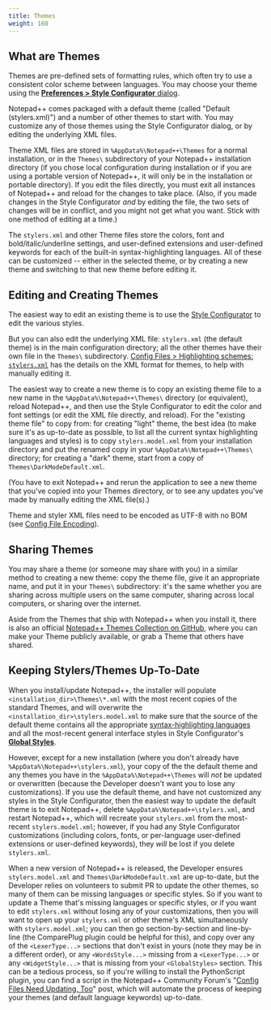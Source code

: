 ```yaml
---
title: Themes
weight: 160
---
```


## What are Themes

Themes are pre-defined sets of formatting rules, which often try to use a consistent color scheme between languages.  You may choose your theme using the [**Preferences > Style Configurator** dialog](../preferences/#style-configurator).

Notepad++ comes packaged with a default theme (called "Default (stylers.xml)") and a number of other themes to start with.  You may customize any of those themes using the Style Configurator dialog, or by editing the underlying XML files.

Theme XML files are stored in `%AppData%\Notepad++\Themes` for a normal installation, or in the `Themes\` subdirectory of your Notepad++ installation directory (if you chose local configuration during installation or if you are using a portable version of Notepad++, it will only be in the installation or portable directory).  If you edit the files directly, you must exit all instances of Notepad++ and reload for the changes to take place.  (Also, if you made changes in the Style Configurator _and_ by editing the file, the two sets of changes will be in conflict, and you might not get what you want.  Stick with one method of editing at a time.)

The `stylers.xml` and other Theme files store the colors, font and bold/italic/underline settings, and user-defined extensions and user-defined keywords for each of the built-in syntax-highlighting languages.  All of these can be customized -- either in the selected theme, or by creating a new theme and switching to that new theme before editing it.

## Editing and Creating Themes

The easiest way to edit an existing theme is to use the [Style Configurator](../preferences/#style-configurator) to edit the various styles.  

But you can also edit the underlying XML file: `stylers.xml` (the default theme) is in the main configuration directory; all the other themes have their own file in the `Themes\` subdirectory.  [Config Files > Highlighting schemes: `stylers.xml`](../config-files/#highlighting-schemes-stylersxml) has the details on the XML format for themes, to help with manually editing it.

The easiest way to create a new theme is to copy an existing theme file to a new name in the `%AppData%\Notepad++\Themes\` directory (or equivalent), reload Notepad++, and then use the Style Configurator to edit the color and font settings (or edit the XML file directly, and reload).  For the "existing theme file" to copy from: for creating "light" theme, the best idea (to make sure it's as up-to-date as possible, to list all the current syntax highlighting languages and styles) is to copy `stylers.model.xml` from your installation directory and put the renamed copy in your `%AppData%\Notepad++\Themes\` directory; for creating a "dark" theme, start from a copy of `Themes\DarkModeDefault.xml`.

(You have to exit Notepad++ and rerun the application to see a new theme that you've copied into your Themes directory, or to see any updates you've made by manually editing the XML file(s).)

Theme and styler XML files need to be encoded as UTF-8 with no BOM (see [Config File Encoding](../config-files/#configuration-file-encoding)).

## Sharing Themes

You may share a theme (or someone may share with you) in a similar method to creating a new theme: copy the theme file, give it an appropriate name, and put it in your `Themes\` subdirectory: it's the same whether you are sharing across multiple users on the same computer, sharing across local computers, or sharing over the internet.

Aside from the Themes that ship with Notepad++ when you install it, there is also an official [Notepad++ Themes Collection on GitHub](https://github.com/notepad-plus-plus/nppThemes), where you can make your Theme publicly available, or grab a Theme that others have shared.

## Keeping Stylers/Themes Up-To-Date

When you install/update Notepad++, the installer will populate `<installation_dir>\Themes\*.xml` with the most recent copies of the standard Themes, and will overwrite the `<installation_dir>\stylers.model.xml` to make sure that the source of the default theme contains all the appropriate [syntax-highlighting languages](../programming-languages/) and all the most-recent general interface styles in Style Configurator's [**Global Styles**](../preferences/#global-styles).  

However, except for a new installation (where you don't already have `%AppData%\Notepad++\stylers.xml`), your copy of the the default theme and any themes you have in the `%AppData%\Notepad++\Themes` will _not_ be updated or overwritten (because the Developer doesn't want you to lose any customizations).  If you use the default theme, and have not customized any styles in the Style Configurator, then the easiest way to update the default theme is to exit Notepad++, delete `%AppData%\Notepad++\stylers.xml`, and restart Notepad++, which will recreate your `stylers.xml` from the most-recent `stylers.model.xml`; however, if you had any Style Configurator customizations (including colors, fonts, or per-language user-defined extensions or user-defined keywords), they _will_ be lost if you delete `stylers.xml`.

When a new version of Notepad++ is released, the Developer ensures `stylers.model.xml` and `Themes\DarkModeDefault.xml` are up-to-date, but the Developer relies on volunteers to submit PR to update the other themes, so many of them can be missing languages or specific styles.  So if you want to update a Theme that's missing languages or specific styles, or if you want to edit `stylers.xml` without losing any of your customizations, then you will want to open up your `stylers.xml` or other theme's XML simultaneously with `stylers.model.xml`; you can then go section-by-section and line-by-line (the ComparePlug plugin could be helpful for this), and copy over any of the `<LexerType...>` sections that don't exist in yours (note they may be in a different order), or any `<WordsStyle...>` missing from a `<LexerType...>` or any `<WidgetStyle...>` that is missing from your `<GlobalStyles>` section.  This can be a tedious process, so if you're willing to install the PythonScript plugin, you can find a script in the Notepad++ Community Forum's "[Config Files Need Updating, Too](https://community.notepad-plus-plus.org/topic/26049/config-files-need-updating-too)" post, which will automate the process of keeping your themes (and default language keywords) up-to-date.
